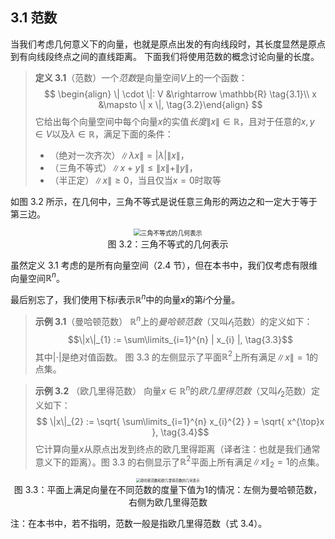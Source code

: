 ## 3.1 范数

当我们考虑几何意义下的向量，也就是原点出发的有向线段时，其长度显然是原点到有向线段终点之间的直线距离。
下面我们将使用范数的概念讨论向量的长度。

> **定义 3.1**（范数）一个*范数*是向量空间$V$上的一个函数：
> $$ \begin{align} \| \cdot \|: V &\rightarrow \mathbb{R} \tag{3.1}\\ x &\mapsto \| x \|, \tag{3.2}\end{align} $$
> 它给出每个向量空间中每个向量$x$的实值*长度*$\| x \| \in \mathbb{R}$，且对于任意的$x, y \in V$以及$\lambda \in \mathbb{R}$，满足下面的条件：
> * （绝对一次齐次）$\| \lambda x\| = |\lambda| \|x\|$，
> * （三角不等式）$\|x + y\| \leqslant \|x\| + \|y\|$，
> * （半正定）$\|x\| \geqslant 0$，当且仅当$x = 0$时取等

如图 3.2 所示，在几何中，三角不等式是说任意三角形的两边之和一定大于等于第三边。

<center>
<img src="./attachments/Screenshot%202024-03-02%20at%2011.10.09.png" style="zoom: 70%;" alt="三角不等式的几何表示" />
</center>

<center>图 3.2：三角不等式的几何表示</center>

虽然定义 3.1 考虑的是所有向量空间（2.4 节），但在本书中，我们仅考虑有限维向量空间$\mathbb{R}^{n}$。

最后别忘了，我们使用下标$i$表示$\mathbb{R}^{n}$中的向量$x$的第$i$个分量。


> **示例 3.1**（曼哈顿范数）
> $\mathbb{R}^{n}$上的*曼哈顿范数*（又叫$\mathscr{l}_{1}$范数）的定义如下：
> $$\|x\|_{1} := \sum\limits_{i=1}^{n} | x_{i} |, \tag{3.3}$$
> 其中$| \cdot |$是绝对值函数。 图 3.3 的左侧显示了平面$\mathbb{R}^{2}$上所有满足$\| x\| =  1$的点集。


> **示例 3.2** （欧几里得范数）
> 向量$x \in \mathbb{R}^{n}$的*欧几里得范数*（又叫$\mathscr{l}_{2}$范数）定义如下：
> $$ \|x\|_{2} := \sqrt{ \sum\limits_{i=1}^{n} x_{i}^{2} } = \sqrt{ x^{\top}x }, \tag{3.4}$$
> 它计算向量$x$从原点出发到终点的欧几里得距离（译者注：也就是我们通常意义下的距离）。图 3.3 的右侧显示了$\mathbb{R}^{2}$平面上所有满足$\|x\|_{2} = 1$的点集。

<center>
<img src="./ch3/attachments/Pasted%20image%2020250225195053.png" style="zoom: 40%;" alt="曼哈顿范数和欧几里得范数的几何表示" />
</center>

<center>图 3.3：平面上满足向量在不同范数的度量下值为1的情况：左侧为曼哈顿范数，右侧为欧几里得范数</center>

注：在本书中，若不指明，范数一般是指欧几里得范数（式 3.4）。

